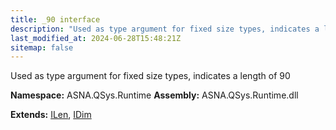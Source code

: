 ```yaml
---
title: _90 interface
description: "Used as type argument for fixed size types, indicates a length of 90  "
last_modified_at: 2024-06-28T15:48:21Z
sitemap: false
---
```


Used as type argument for fixed size types, indicates a length of 90 

**Namespace:** ASNA.QSys.Runtime
**Assembly:** ASNA.QSys.Runtime.dll

**Extends:** [ILen](/reference/runtime/qsys-runtime/i-len.html), [IDim](/reference/runtime/qsys-runtime/i-dim.html)
<br>
<br>
